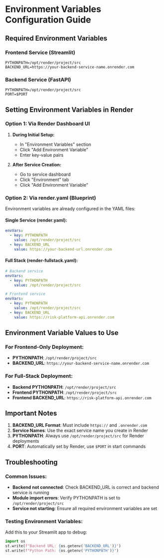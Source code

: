 # Environment Variables Configuration Guide

## Required Environment Variables

### Frontend Service (Streamlit)
```
PYTHONPATH=/opt/render/project/src
BACKEND_URL=https://your-backend-service-name.onrender.com
```

### Backend Service (FastAPI)
```
PYTHONPATH=/opt/render/project/src
PORT=$PORT
```

## Setting Environment Variables in Render

### Option 1: Via Render Dashboard UI
1. **During Initial Setup:**
   - In "Environment Variables" section
   - Click "Add Environment Variable"
   - Enter key-value pairs

2. **After Service Creation:**
   - Go to service dashboard
   - Click "Environment" tab
   - Click "Add Environment Variable"

### Option 2: Via render.yaml (Blueprint)
Environment variables are already configured in the YAML files:

#### Single Service (render.yaml):
```yaml
envVars:
  - key: PYTHONPATH
    value: /opt/render/project/src
  - key: BACKEND_URL
    value: https://your-backend-url.onrender.com
```

#### Full Stack (render-fullstack.yaml):
```yaml
# Backend service
envVars:
  - key: PYTHONPATH
    value: /opt/render/project/src

# Frontend service  
envVars:
  - key: PYTHONPATH
    value: /opt/render/project/src
  - key: BACKEND_URL
    value: https://risk-platform-api.onrender.com
```

## Environment Variable Values to Use

### For Frontend-Only Deployment:
- **PYTHONPATH**: `/opt/render/project/src`
- **BACKEND_URL**: `https://your-backend-service-name.onrender.com`

### For Full-Stack Deployment:
- **Backend PYTHONPATH**: `/opt/render/project/src`
- **Frontend PYTHONPATH**: `/opt/render/project/src`  
- **Frontend BACKEND_URL**: `https://risk-platform-api.onrender.com`

## Important Notes

1. **BACKEND_URL Format**: Must include `https://` and `.onrender.com`
2. **Service Names**: Use the exact service name you create in Render
3. **PYTHONPATH**: Always use `/opt/render/project/src` for Render deployments
4. **PORT**: Automatically set by Render, use `$PORT` in start commands

## Troubleshooting

### Common Issues:
- **Backend not connected**: Check BACKEND_URL is correct and backend service is running
- **Module import errors**: Verify PYTHONPATH is set to `/opt/render/project/src`
- **Service not starting**: Ensure all required environment variables are set

### Testing Environment Variables:
Add this to your Streamlit app to debug:
```python
import os
st.write(f"Backend URL: {os.getenv('BACKEND_URL')}")
st.write(f"Python Path: {os.getenv('PYTHONPATH')}")
```